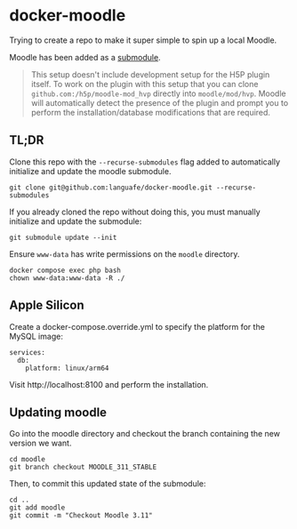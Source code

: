 # docker-moodle

Trying to create a repo to make it super simple to spin up a local Moodle.

Moodle has been added as a [submodule](https://git-scm.com/book/en/v2/Git-Tools-Submodules).

> This setup doesn't include development setup for the H5P plugin itself. To work on the plugin with this setup that you can clone `github.com:/h5p/moodle-mod_hvp` directly into `moodle/mod/hvp`. Moodle will automatically detect the presence of the plugin and prompt you to perform the installation/database modifications that are required.

## TL;DR

Clone this repo with the `--recurse-submodules` flag added to automatically initialize and update the moodle submodule.

```
git clone git@github.com:languafe/docker-moodle.git --recurse-submodules
```

If you already cloned the repo without doing this, you must manually initialize and update the submodule:

```
git submodule update --init
```

Ensure `www-data` has write permissions on the `moodle` directory.

```
docker compose exec php bash
chown www-data:www-data -R ./
```

## Apple Silicon

Create a docker-compose.override.yml to specify the platform for the MySQL
image:

```
services:
  db:
    platform: linux/arm64
```

Visit http://localhost:8100 and perform the installation.

## Updating moodle

Go into the moodle directory and checkout the branch containing the new version we want.

```
cd moodle
git branch checkout MOODLE_311_STABLE
```

Then, to commit this updated state of the submodule:

```
cd ..
git add moodle
git commit -m "Checkout Moodle 3.11"
```
